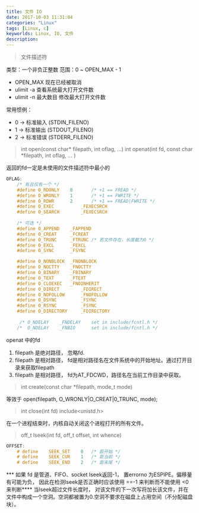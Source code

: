 ```yaml
---
title: 文件 IO
date: 2017-10-03 11:31:04
categories: "Linux"
tags: [Linux, c]
keyworlds: Linux, IO, 文件
description:
---
```


>文件描述符

类型：一个非负正整数
范围：0 ~ OPEN_MAX - 1

- OPEN_MAX 现在已经被取消
- ulimit -a 查看系统最大打开文件数
- ulimit -n 最大数目  修改最大打开文件数
    
常用惯例：

- 0 -> 标准输入   (STDIN_FILENO)
- 1 -> 标准输出   (STDOUT_FILENO)
- 2 -> 标准错误   (STDERR_FILENO)

> int open(const char* filepath, int oflag, ...)
  int openat(int fd, const char *filepath, int oflag, ... )

返回的fd一定是未使用的文件描述符中最小的

```c
OFLAG:
    /* 有且仅有一个 */
    #define O_RDONLY    0       /* +1 == FREAD */
    #define O_WRONLY    1       /* +1 == FWRITE */
    #define O_RDWR      2       /* +1 == FREAD|FWRITE */
    #define O_EXEC          _FEXECSRCH
    #define O_SEARCH        _FEXECSRCH
    
    /* 可选 */
    #define O_APPEND    _FAPPEND
    #define O_CREAT     _FCREAT
    #define O_TRUNC     _FTRUNC /* 若文件存在，长度截为0 */
    #define O_EXCL      _FEXCL
    #define O_SYNC      _FSYNC

    #define O_NONBLOCK  _FNONBLOCK
    #define O_NOCTTY    _FNOCTTY
    #define O_BINARY    _FBINARY
    #define O_TEXT      _FTEXT
    #define O_CLOEXEC   _FNOINHERIT
    #define O_DIRECT        _FDIRECT
    #define O_NOFOLLOW      _FNOFOLLOW
    #define O_DSYNC         _FSYNC
    #define O_RSYNC         _FSYNC
    #define O_DIRECTORY     _FDIRECTORY
   
     /* O_NDELAY    _FNDELAY    set in include/fcntl.h */
    /*  O_NDELAY    _FNBIO      set in include/fcntl.h */
```

openat 中的fd

1. filepath 是绝对路径， 忽略fd.
2. filepath 是相对路径， fd是相对路径名在文件系统中的开始地址。通过打开目录来获取filepath
3. filepath 是相对路径， fd为AT_FDCWD，路径名在当前工作目录中获取。

> int create(const char *filepath, mode_t mode)

等效于 open(filepath, O_WRONLY|O_CREAT|0_TRUNC, mode);

> int close(int fd)   include<unistd.h>

在一个进程结束时，内核自动关闭这个进程打开的所有文件。

> off_t lseek(int fd, off_t offset, int whence)

```C
OFFSET:
    # define    SEEK_SET    0   /* 距开始 */
    # define    SEEK_CUR    1   /* 距当前 */
    # define    SEEK_END    2   /* 距末尾 */
```

*** 如果 fd 是管道、FIFO、socket lseek返回-1， 置errorno 为ESPIPE。偏移量有可能为负， 因此在检测lseek是否正确时应该使用 ==-1 来判断而不能使用 <0来判断****
当lseek超过文件长度时， 对该文件的下一次写将加长该文件，并在文件中构成一个空洞。空洞都被置为0.空洞不要求在磁盘上占用空间（不分配磁盘块）。


